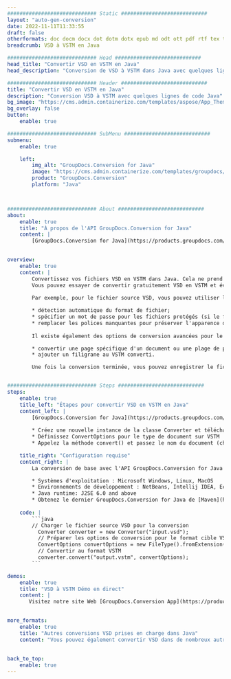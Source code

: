 ```yaml
---
############################# Static ############################
layout: "auto-gen-conversion"
date: 2022-11-11T11:33:55
draft: false
otherformats: doc docm docx dot dotm dotx epub md odt ott pdf rtf tex txt vdx vsdm vsdx vssm vssx vstm vstx vsx vtx xps
breadcrumb: VSD à VSTM en Java

############################# Head ############################
head_title: "Convertir VSD en VSTM en Java"
head_description: "Conversion de VSD à VSTM dans Java avec quelques lignes de code. Convertissez plus de 160 formats de fichiers à l'aide de l'API de conversion de documents GroupDocs pour Java"

############################# Header ############################
title: "Convertir VSD en VSTM en Java"
description: "Conversion VSD à VSTM avec quelques lignes de code Java"
bg_image: "https://cms.admin.containerize.com/templates/aspose/App_Themes/V3/images/bg/header1.png"
bg_overlay: false
button:
    enable: true

############################# SubMenu ############################
submenu:
    enable: true

    left:
        img_alt: "GroupDocs.Conversion for Java"
        image: "https://cms.admin.containerize.com/templates/groupdocs/images/product-logos/90x90-noborder/groupdocs-conversion-java.png"
        product: "GroupDocs.Conversion"
        platform: "Java"



############################# About ############################
about:
    enable: true
    title: "À propos de l'API GroupDocs.Conversion for Java"
    content: |
        [GroupDocs.Conversion for Java](https://products.groupdocs.com/conversion/java/) est une API de conversion de format de fichier avancée pour la conversion entre les formats d'image et de document populaires tels que Microsoft Office, OpenDocument, PDF, HTML, e-mail, CAO. et bien plus encore avec seulement quelques lignes de code. L'API native détecte automatiquement les formats des documents originaux et propose de nombreuses options de personnalisation des documents convertis. Outre la fonction d'extraction d'informations d'un document, il prend également en charge la mise en cache des résultats de conversion sur le disque local par défaut. Cependant, tout type de stockage de cache peut être pris en charge en implémentant les interfaces appropriées - Amazon S3, Dropbox, Google Drive, Windows Azure, Reddis ou tout autre.
    

overview:
    enable: true
    content: |
        Convertissez vos fichiers VSD en VSTM dans Java. Cela ne prend que quelques lignes de code Java sur n'importe quelle plate-forme de votre choix, telle que Windows, Linux, macOS.
        Vous pouvez essayer de convertir gratuitement VSD en VSTM et évaluer la qualité des résultats de conversion. En plus des scripts de conversion de fichiers simples, vous pouvez essayer des options plus sophistiquées pour charger le fichier source VSD et stocker la sortie VSTM. 
        
        Par exemple, pour le fichier source VSD, vous pouvez utiliser les options de chargement suivantes :

        * détection automatique du format de fichier;
        * spécifier un mot de passe pour les fichiers protégés (si le format de fichier le prend en charge);
        * remplacer les polices manquantes pour préserver l'apparence du document.
        
        Il existe également des options de conversion avancées pour le fichier VSTM :

        * convertir une page spécifique d'un document ou une plage de pages;
        * ajouter un filigrane au VSTM converti.

        Une fois la conversion terminée, vous pouvez enregistrer le fichier VSTM dans votre chemin de fichier local ou dans un stockage tiers tel que FTP, Amazon S3, Google Drive, Dropbox, etc. Veuillez noter - pour convertir VSD à VSTM, vous n'avez pas besoin d'installer de logiciel supplémentaire, tel que MS Office, Open Office, Adobe Acrobat Reader, etc.


############################# Steps ############################
steps:
    enable: true
    title_left: "Étapes pour convertir VSD en VSTM en Java"
    content_left: |
        [GroupDocs.Conversion for Java](https://products.groupdocs.com/conversion/java/) permet aux développeurs de convertir facilement le fichier VSD en VSTM avec quelques lignes de code.
        
        * Créez une nouvelle instance de la classe Converter et téléchargez le fichier VSD avec le chemin complet
        * Définissez ConvertOptions pour le type de document sur VSTM
        * Appelez la méthode convert() et passez le nom du document (chemin complet) et le format (VSTM) en tant que paramètre

    title_right: "Configuration requise"
    content_right: |
        La conversion de base avec l'API GroupDocs.Conversion for Java peut être effectuée avec seulement quelques lignes de code. Nos API sont prises en charge sur toutes les principales plates-formes et systèmes d'exploitation. Avant d'exécuter le code ci-dessous, assurez-vous que les prérequis suivants sont installés sur votre système.

        * Systèmes d'exploitation : Microsoft Windows, Linux, MacOS
        * Environnements de développement : NetBeans, Intellij IDEA, Eclipse, etc.
        * Java runtime: J2SE 6.0 and above
        * Obtenez le dernier GroupDocs.Conversion for Java de [Maven](https://repository.groupdocs.com/webapp/#/artifacts/browse/tree/General/repo/com/groupdocs/groupdocs-conversion)
         
    code: |
        ```java    
        // Charger le fichier source VSD pour la conversion
          Converter converter = new Converter("input.vsd");
          // Préparer les options de conversion pour le format cible VSTM
          ConvertOptions convertOptions = new FileType().fromExtension("vstm").getConvertOptions();
          // Convertir au format VSTM
          converter.convert("output.vstm", convertOptions);
        ```

demos:
    enable: true
    title: "VSD à VSTM Démo en direct"
    content: |
       Visitez notre site Web [GroupDocs.Conversion App](https://products.groupdocs.app/conversion/family) et essayez la conversion VSD à VSTM maintenant. La démo gratuite présente les avantages suivants
          

more_formats:
    enable: true
    title: "Autres conversions VSD prises en charge dans Java"
    content: "Vous pouvez également convertir VSD dans de nombreux autres formats de fichiers. Veuillez consulter la liste ci-dessous."
       
       
back_to_top:
    enable: true
---
```

